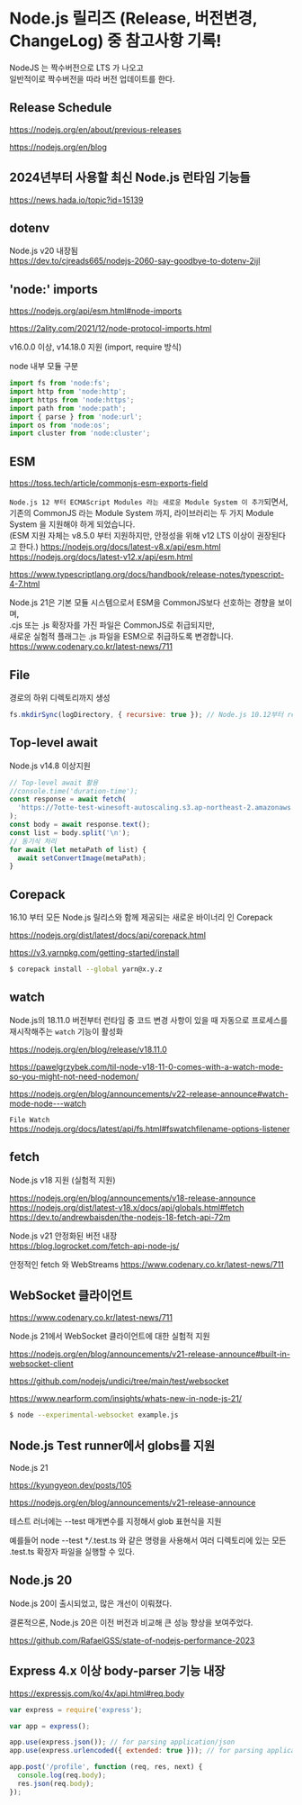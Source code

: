 # Node.js 릴리즈 (Release, 버전변경, ChangeLog) 중 참고사항 기록!

NodeJS 는 짝수버전으로 LTS 가 나오고  
일반적이로 짝수버전을 따라 버전 업데이트를 한다.

## Release Schedule

https://nodejs.org/en/about/previous-releases

https://nodejs.org/en/blog

## 2024년부터 사용할 최신 Node.js 런타임 기능들

https://news.hada.io/topic?id=15139

## dotenv

Node.js v20 내장됨  
https://dev.to/cjreads665/nodejs-2060-say-goodbye-to-dotenv-2ijl

## 'node:' imports

https://nodejs.org/api/esm.html#node-imports

https://2ality.com/2021/12/node-protocol-imports.html

v16.0.0 이상, v14.18.0 지원 (import, require 방식)

node 내부 모듈 구분

```javascript
import fs from 'node:fs';
import http from 'node:http';
import https from 'node:https';
import path from 'node:path';
import { parse } from 'node:url';
import os from 'node:os';
import cluster from 'node:cluster';
```

## ESM

https://toss.tech/article/commonjs-esm-exports-field

`Node.js 12 부터 ECMAScript Modules 라는 새로운 Module System 이 추가`되면서,  
기존의 CommonJS 라는 Module System 까지, 라이브러리는 두 가지 Module System 을 지원해야 하게 되었습니다.  
(ESM 지원 자체는 v8.5.0 부터 지원하지만, 안정성을 위해 v12 LTS 이상이 권장된다고 한다.)
https://nodejs.org/docs/latest-v8.x/api/esm.html  
https://nodejs.org/docs/latest-v12.x/api/esm.html

https://www.typescriptlang.org/docs/handbook/release-notes/typescript-4-7.html

Node.js 21은 기본 모듈 시스템으로서 ESM을 CommonJS보다 선호하는 경향을 보이며,  
.cjs 또는 .js 확장자를 가진 파일은 CommonJS로 취급되지만,  
새로운 실험적 플래그는 .js 파일을 ESM으로 취급하도록 변경합니다.  
https://www.codenary.co.kr/latest-news/711

## File

경로의 하위 디렉토리까지 생성

```javascript
fs.mkdirSync(logDirectory, { recursive: true }); // Node.js 10.12부터 recursive 옵션 지원
```

## Top-level await

Node.js v14.8 이상지원

```javascript
// Top-level await 활용
//console.time('duration-time');
const response = await fetch(
  'https://7otte-test-winesoft-autoscaling.s3.ap-northeast-2.amazonaws.com/heic.list',
);
const body = await response.text();
const list = body.split('\n');
// 동기식 처리
for await (let metaPath of list) {
  await setConvertImage(metaPath);
}
```

## Corepack

16.10 부터 모든 Node.js 릴리스와 함께 제공되는 새로운 바이너리 인 Corepack

https://nodejs.org/dist/latest/docs/api/corepack.html

https://v3.yarnpkg.com/getting-started/install

```bash
$ corepack install --global yarn@x.y.z
```

## watch

Node.js의 18.11.0 버전부터 런타임 중 코드 변경 사항이 있을 때 자동으로 프로세스를 재시작해주는 `watch` 기능이 활성화

https://nodejs.org/en/blog/release/v18.11.0

https://pawelgrzybek.com/til-node-v18-11-0-comes-with-a-watch-mode-so-you-might-not-need-nodemon/

https://nodejs.org/en/blog/announcements/v22-release-announce#watch-mode-node---watch

`File Watch`  
https://nodejs.org/docs/latest/api/fs.html#fswatchfilename-options-listener

## fetch

Node.js v18 지원 (실험적 지원)

https://nodejs.org/en/blog/announcements/v18-release-announce  
https://nodejs.org/dist/latest-v18.x/docs/api/globals.html#fetch  
https://dev.to/andrewbaisden/the-nodejs-18-fetch-api-72m

Node.js v21 안정화된 버전 내장  
https://blog.logrocket.com/fetch-api-node-js/

안정적인 fetch 와 WebStreams
https://www.codenary.co.kr/latest-news/711

## WebSocket 클라이언트

https://www.codenary.co.kr/latest-news/711

Node.js 21에서 WebSocket 클라이언트에 대한 실험적 지원

https://nodejs.org/en/blog/announcements/v21-release-announce#built-in-websocket-client

https://github.com/nodejs/undici/tree/main/test/websocket

https://www.nearform.com/insights/whats-new-in-node-js-21/

```bash
$ node --experimental-websocket example.js
```

## Node.js Test runner에서 globs를 지원

Node.js 21

https://kyungyeon.dev/posts/105

https://nodejs.org/en/blog/announcements/v21-release-announce

테스트 러너에는 --test 매개변수를 지정해서 glob 표현식을 지원

예를들어 node --test \*_/_.test.ts 와 같은 명령을 사용해서 여러 디렉토리에 있는 모든 .test.ts 확장자 파일을 실행할 수 있다.

## Node.js 20

Node.js 20이 출시되었고, 많은 개선이 이뤄졌다.

결론적으론, Node.js 20은 이전 버전과 비교해 큰 성능 향상을 보여주었다.

https://github.com/RafaelGSS/state-of-nodejs-performance-2023

## Express 4.x 이상 body-parser 기능 내장

https://expressjs.com/ko/4x/api.html#req.body

```javascript
var express = require('express');

var app = express();

app.use(express.json()); // for parsing application/json
app.use(express.urlencoded({ extended: true })); // for parsing application/x-www-form-urlencoded

app.post('/profile', function (req, res, next) {
  console.log(req.body);
  res.json(req.body);
});
```
